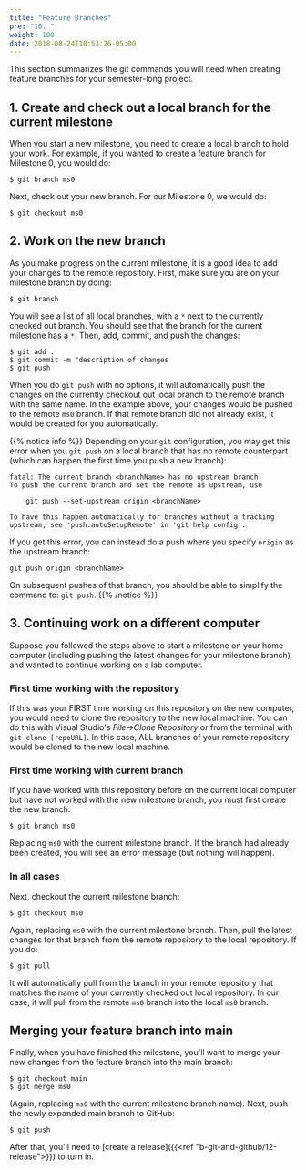 ```yaml
---
title: "Feature Branches"
pre: "10. "
weight: 100
date: 2018-08-24T10:53:26-05:00
---
```


This section summarizes the git commands you will need when creating feature branches for your semester-long project.

## 1. Create and check out a local branch for the current milestone

When you start a new milestone, you need to create a local branch to hold your work. For example, if you wanted to create a feature branch for Milestone 0, you would do:

```
$ git branch ms0
```

Next, check out your new branch. For our Milestone 0, we would do:

```
$ git checkout ms0
```

## 2. Work on the new branch

As you make progress on the current milestone, it is a good idea to add your changes to the remote repository. First, make sure you are on your milestone branch by doing:

```
$ git branch
```

You will see a list of all local branches, with a `*` next to the currently checked out branch. You should see that the branch for the current milestone has a `*`. Then, add, commit, and push the changes:

```
$ git add .
$ git commit -m "description of changes
$ git push
```

When you do `git push` with no options, it will automatically push the changes on the currently checkout out local branch to the remote branch with the same name. In the example above, your changes would be pushed to the remote `ms0` branch. If that remote branch did not already exist, it would be created for you automatically.

{{% notice info %}}
Depending on your `git` configuration, you may get this error when you `git push` on a local branch that has no remote counterpart (which can happen the first time you push a new branch):

```
fatal: The current branch <branchName> has no upstream branch.
To push the current branch and set the remote as upstream, use

    git push --set-upstream origin <branchName>

To have this happen automatically for branches without a tracking
upstream, see 'push.autoSetupRemote' in 'git help config'.
```

If you get this error, you can instead do a push where you specify `origin` as the upstream branch:

```
git push origin <branchName>
```

On subsequent pushes of that branch, you should be able to simplify the command to: `git push`.
{{% /notice %}}


## 3. Continuing work on a different computer

Suppose you followed the steps above to start a milestone on your home computer (including pushing the latest changes for your milestone branch) and wanted to continue working on a lab computer.

### First time working with the repository
If this was your FIRST time working on this repository on the new computer, you would need to clone the repository to the new local machine. You can do this with Visual Studio's _File->Clone Repository_ or from the terminal with `git clone [repoURL]`. In this case, ALL branches of your remote repository would be cloned to the new local machine.

### First time working with current branch
If you have worked with this repository before on the current local computer but have not worked with the new milestone branch, you must first create the new branch:

```
$ git branch ms0
```

Replacing `ms0` with the current milestone branch. If the branch had already been created, you will see an error message (but nothing will happen).

### In all cases
Next, checkout the current milestone branch:

```
$ git checkout ms0
```

Again, replacing `ms0` with the current milestone branch. Then, pull the latest changes for that branch from the remote repository to the local repository. If you do:

```
$ git pull
```

It will automatically pull from the branch in your remote repository that matches the name of your currently checked out local repository. In our case, it will pull from the remote `ms0` branch into the local `ms0` branch.

## Merging your feature branch into main

Finally, when you have finished the milestone, you'll want to merge your new changes from the feature branch into the main branch:

```
$ git checkout main 
$ git merge ms0
```

(Again, replacing `ms0` with the current milestone branch name). Next, push the newly expanded main branch to GitHub:

```
$ git push
```

After that, you'll need to [create a release]({{<ref "b-git-and-github/12-release">}}) to turn in.